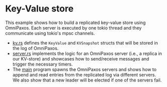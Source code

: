 # Key-Value store

This example shows how to build a replicated key-value store using OmniPaxos. Each server is executed by one tokio thread and they communicate using tokio's mpsc channels. 

- [kv.rs](/examples/kv_store/src/kv.rs) defines the `KeyValue` and `KVSnapshot` structs that will be stored in the log of OmniPaxos.
- [server.rs](/examples/kv_store/src/server.rs) implements the logic for an OmniPaxos server (i.e., a replica in our KV-store) and showcases how to send/receive messages and trigger the necessary timers.
- The [main](/examples/kv_store/src/main.rs) program spawns the OmniPaxos servers and shows how to append and read entries from the replicated log via different servers. We also show that a new leader will be elected if one of the servers fail.